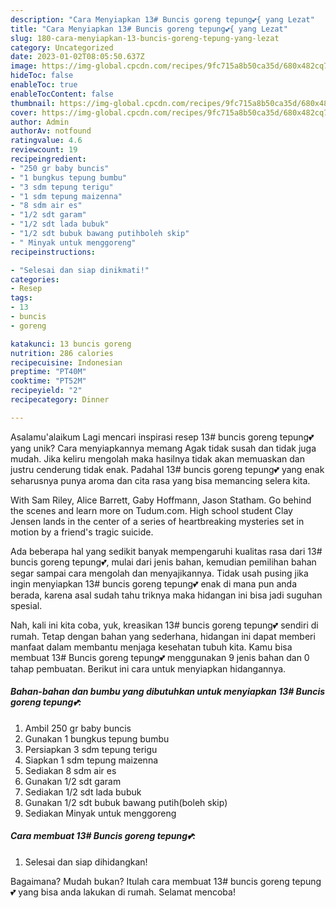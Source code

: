 ```yaml
---
description: "Cara Menyiapkan 13# Buncis goreng tepung💕{ yang Lezat"
title: "Cara Menyiapkan 13# Buncis goreng tepung💕{ yang Lezat"
slug: 180-cara-menyiapkan-13-buncis-goreng-tepung-yang-lezat
category: Uncategorized
date: 2023-01-02T08:05:50.637Z
image: https://img-global.cpcdn.com/recipes/9fc715a8b50ca35d/680x482cq70/13-buncis-goreng-tepung-foto-resep-utama.jpg
hideToc: false
enableToc: true
enableTocContent: false
thumbnail: https://img-global.cpcdn.com/recipes/9fc715a8b50ca35d/680x482cq70/13-buncis-goreng-tepung-foto-resep-utama.jpg
cover: https://img-global.cpcdn.com/recipes/9fc715a8b50ca35d/680x482cq70/13-buncis-goreng-tepung-foto-resep-utama.jpg
author: Admin
authorAv: notfound
ratingvalue: 4.6
reviewcount: 19
recipeingredient:
- "250 gr baby buncis"
- "1 bungkus tepung bumbu"
- "3 sdm tepung terigu"
- "1 sdm tepung maizenna"
- "8 sdm air es"
- "1/2 sdt garam"
- "1/2 sdt lada bubuk"
- "1/2 sdt bubuk bawang putihboleh skip"
- " Minyak untuk menggoreng"
recipeinstructions:

- "Selesai dan siap dinikmati!"
categories:
- Resep
tags:
- 13
- buncis
- goreng

katakunci: 13 buncis goreng 
nutrition: 286 calories
recipecuisine: Indonesian
preptime: "PT40M"
cooktime: "PT52M"
recipeyield: "2"
recipecategory: Dinner

---
```



Asalamu'alaikum Lagi mencari inspirasi resep 13# buncis goreng tepung💕 yang unik? Cara menyiapkannya memang Agak tidak susah dan tidak juga mudah. Jika keliru mengolah maka hasilnya tidak akan memuaskan dan justru cenderung tidak enak. Padahal 13# buncis goreng tepung💕 yang enak seharusnya punya aroma dan cita rasa yang bisa memancing selera kita.


With Sam Riley, Alice Barrett, Gaby Hoffmann, Jason Statham. Go behind the scenes and learn more on Tudum.com. High school student Clay Jensen lands in the center of a series of heartbreaking mysteries set in motion by a friend&#39;s tragic suicide.

Ada beberapa hal yang sedikit banyak mempengaruhi kualitas rasa dari 13# buncis goreng tepung💕, mulai dari jenis bahan, kemudian pemilihan bahan segar sampai cara mengolah dan menyajikannya. Tidak usah pusing jika ingin menyiapkan 13# buncis goreng tepung💕 enak di mana pun anda berada, karena asal sudah tahu triknya maka hidangan ini bisa jadi suguhan spesial.


Nah, kali ini kita coba, yuk, kreasikan 13# buncis goreng tepung💕 sendiri di rumah. Tetap dengan bahan yang sederhana, hidangan ini dapat memberi manfaat dalam membantu menjaga kesehatan tubuh kita. Kamu bisa membuat 13# Buncis goreng tepung💕 menggunakan 9 jenis bahan dan 0 tahap pembuatan. Berikut ini cara untuk menyiapkan hidangannya.

<!--inarticleads1-->

##### Bahan-bahan dan bumbu yang dibutuhkan untuk menyiapkan 13# Buncis goreng tepung💕:

1. Ambil 250 gr baby buncis
1. Gunakan 1 bungkus tepung bumbu
1. Persiapkan 3 sdm tepung terigu
1. Siapkan 1 sdm tepung maizenna
1. Sediakan 8 sdm air es
1. Gunakan 1/2 sdt garam
1. Sediakan 1/2 sdt lada bubuk
1. Gunakan 1/2 sdt bubuk bawang putih(boleh skip)
1. Sediakan  Minyak untuk menggoreng




<!--inarticleads2-->

##### Cara membuat 13# Buncis goreng tepung💕:


1. Selesai dan siap dihidangkan!



Bagaimana? Mudah bukan? Itulah cara membuat 13# buncis goreng tepung💕 yang bisa anda lakukan di rumah. Selamat mencoba!
